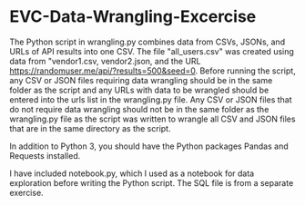 # EVC-Data-Wrangling-Excercise

The Python script in wrangling.py combines data from CSVs, JSONs, and URLs of API results into one CSV. The file "all_users.csv" was created using data from "vendor1.csv, vendor2.json, and the URL https://randomuser.me/api/?results=500&seed=0. Before running the script, any CSV or JSON files requiring data wrangling should be in the same folder as the script and any URLs with data to be wrangled should be entered into the urls list in the wrangling.py file. Any CSV or JSON files that do not require data wrangling should not be in the same folder as the wrangling.py file as the script was written to wrangle all CSV and JSON files that are in the same directory as the script.

In addition to Python 3, you should have the Python packages Pandas and Requests installed.

I have included notebook.py, which I used as a notebook for data exploration before writing the Python script. The SQL file is from a separate exercise.
